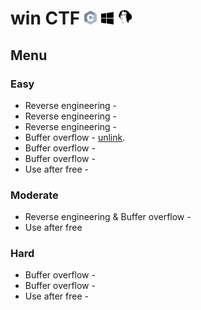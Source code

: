# win CTF <img src="https://github.com/MajoRoth/CTF/blob/main/static/c.svg" width="20"> <img src="https://github.com/MajoRoth/CTF/blob/main/static/windows.svg" width="20"> <img src="https://github.com/MajoRoth/CTF/blob/main/static/ida.png" width="25">


## Menu
### Easy
* Reverse engineering -
* Reverse engineering -
* Reverse engineering -
* Buffer overflow - [unlink](https://github.com/MajoRoth/CTF/tree/main/unlink).
* Buffer overflow -
* Buffer overflow -
* Use after free -

### Moderate
* Reverse engineering & Buffer overflow - 
* Use after free

### Hard
* Buffer overflow -
* Buffer overflow -
* Use after free -
